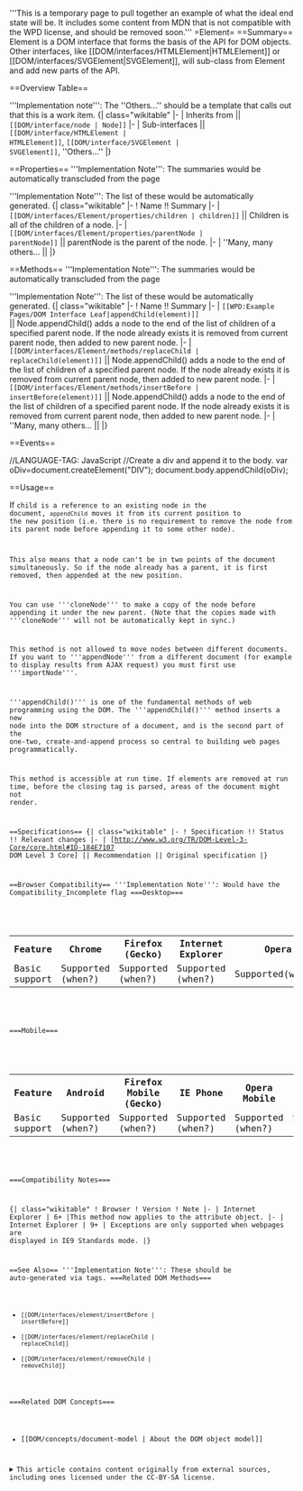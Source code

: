 '''This is a temporary page to pull together an example of what the ideal end state will be. It includes some content from MDN that is not compatible with the WPD license, and should be removed soon.'''
=Element=
==Summary==
Element is a DOM interface that forms the basis of the API for DOM objects. Other interfaces, like [[DOM/interfaces/HTMLElement|HTMLElement]] or [[DOM/interfaces/SVGElement|SVGElement]], will sub-class from Element and add new parts of the API.

==Overview Table==

'''Implementation note''': The ''Others...'' should be a template that calls out that this is a work item.
{| class="wikitable"
|-
| Inherits from || <code>[[DOM/interface/node | Node]]</code>
|-
| Sub-interfaces || <code>[[DOM/interface/HTMLElement | HTMLElement]]</code>, <code>[[DOM/interface/SVGElement | SVGElement]]</code>, ''Others...''
|}

==Properties==
'''Implementation Note''': The summaries would be automatically transcluded from the page

'''Implementation Note''': The list of these would be automatically generated.
{| class="wikitable"
|-
! Name !! Summary
|-
| <code>[[DOM/interfaces/Element/properties/children | children]]</code> || Children is all of the children of a node.
|-
| <code>[[DOM/interfaces/Element/properties/parentNode | parentNode]]</code> || parentNode is the parent of the node.
|-
| ''Many, many others... ||
|}

==Methods==
'''Implementation Note''': The summaries would be automatically transcluded from the page

'''Implementation Note''': The list of these would be automatically generated.
{| class="wikitable"
|-
! Name !! Summary
|-
| <code>[[WPD:Example Pages/DOM Interface Leaf|appendChild(element)]] </code> || Node.appendChild() adds a node to the end of the list of children of a specified parent node. If the node already exists it is removed from current parent node, then added to new parent node.
|-
| <code>[[DOM/interfaces/Element/methods/replaceChild | replaceChild(element)]]</code> || Node.appendChild() adds a node to the end of the list of children of a specified parent node. If the node already exists it is removed from current parent node, then added to new parent node. 
|-
| <code>[[DOM/interfaces/Element/methods/insertBefore | insertBefore(element)]]</code> || Node.appendChild() adds a node to the end of the list of children of a specified parent node. If the node already exists it is removed from current parent node, then added to new parent node.
|-
| ''Many, many others... ||
|}

==Events==



<syntaxhighlight>
//LANGUAGE-TAG: JavaScript
//Create a div and append it to the body.
var oDiv=document.createElement("DIV");
document.body.appendChild(oDiv);
</syntaxhighlight>

==Usage==

If <code>child</child> is a reference to an existing node in the document, <code>appendChild</code> moves it from its current position to the new position (i.e. there is no requirement to remove the node from its parent node before appending it to some other node).

This also means that a node can't be in two points of the document simultaneously. So if the node already has a parent, it is first removed, then appended at the new position.

You can use '''cloneNode''' to make a copy of the node before appending it under the new parent. (Note that the copies made with '''cloneNode''' will not be automatically kept in sync.)

This method is not allowed to move nodes between different documents. If you want to '''appendNode''' from a different document (for example to display results from AJAX request) you must first use '''importNode'''.

'''appendChild()''' is one of the fundamental methods of web programming using the DOM. The '''appendChild()''' method inserts a new node into the DOM structure of a document, and is the second part of the one-two, create-and-append process so central to building web pages programmatically.

This method is accessible at run time. If elements are removed at run time, before the closing tag is parsed, areas of the document might not render.

==Specifications==
{| class="wikitable"
|-
! Specification !! Status !! Relevant changes
|-
| [http://www.w3.org/TR/DOM-Level-3-Core/core.html#ID-184E7107 DOM Level 3 Core] || Recommendation || Original specification
|}

==Browser Compatibility==
'''Implementation Note''': Would have the Compatibility_Incomplete flag
===Desktop===
<div id="compat-desktop">
  <table class="compat-table">
       <tr>
        <th>Feature</th>
        <th>Chrome</th>
        <th>Firefox (Gecko)</th>
        <th>Internet Explorer</th>
        <th>Opera</th>
        <th>Safari</th>
      </tr>
      <tr>
        <td>Basic support</td>
        <td>Supported (when?)</td>
        <td>Supported (when?)</td>
        <td>Supported (when?)</td>
        <td>Supported(when?)</td>
        <td>Supported(when?)</td>
      </tr>
  </table>
</div>

===Mobile===
<div id="compat-mobile">
  <table class="compat-table">
      <tr>
        <th>Feature</th>
        <th>Android</th>
        <th>Firefox Mobile (Gecko)</th>
        <th>IE Phone</th>
        <th>Opera Mobile</th>
        <th>Safari Mobile</th>
      </tr>
      <tr>
        <td>Basic support</td>
        <td>Supported (when?)</td>
        <td>Supported (when?)</td>
        <td>Supported (when?)</td>
        <td>Supported (when?)</td>
        <td>Supported (when?)</td>
      </tr>
  </table>
</div>

===Compatibility Notes===

{| class="wikitable"
! Browser
! Version
! Note
|-
| Internet Explorer
| 6+ 
|This method now applies to the attribute object.
|-
| Internet Explorer 
| 9+
| Exceptions are only supported when webpages are displayed in IE9 Standards mode.
|}

==See Also==
'''Implementation Note''': These should be auto-generated via tags.
===Related DOM Methods===
* <code>[[DOM/interfaces/element/insertBefore | insertBefore]]</code>
* <code>[[DOM/interfaces/element/replaceChild | replaceChild]]</code>
* <code>[[DOM/interfaces/element/removeChild | removeChild]]</code>

===Related DOM Concepts===
* [[DOM/concepts/document-model | About the DOM object model]]

<details>
	<summary>This article contains content originally from external sources, including ones licensed under the CC-BY-SA license.</summary>
	<div>
		Portions of this content copyright 2012 Mozilla Contributors. This article contains work licensed under the Creative Commons Attribution-Sharealike License v2.5 or later. The original work is available at Mozilla Developer Network:
<a href="http://developer.mozilla.org/foo" target="_blank">Foo</a>
	</div>
	<div>
		Portions of this content come from Foo.org: <a href="http://foo.org/baz" target="_blank">Baz</a>
	</div>
</details>